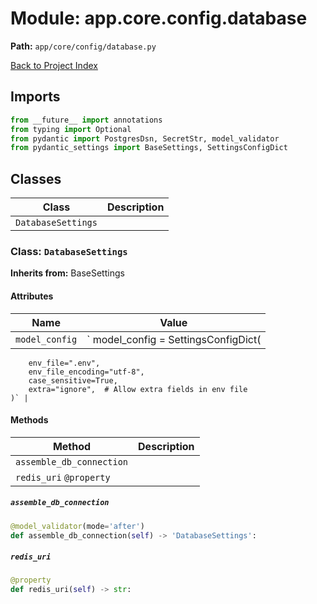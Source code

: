 # Module: app.core.config.database

**Path:** `app/core/config/database.py`

[Back to Project Index](../../../../index.md)

## Imports
```python
from __future__ import annotations
from typing import Optional
from pydantic import PostgresDsn, SecretStr, model_validator
from pydantic_settings import BaseSettings, SettingsConfigDict
```

## Classes

| Class | Description |
| --- | --- |
| `DatabaseSettings` |  |

### Class: `DatabaseSettings`
**Inherits from:** BaseSettings

#### Attributes

| Name | Value |
| --- | --- |
| `model_config` | `    model_config = SettingsConfigDict(
        env_file=".env",
        env_file_encoding="utf-8",
        case_sensitive=True,
        extra="ignore",  # Allow extra fields in env file
    )` |

#### Methods

| Method | Description |
| --- | --- |
| `assemble_db_connection` |  |
| `redis_uri` `@property` |  |

##### `assemble_db_connection`
```python
@model_validator(mode='after')
def assemble_db_connection(self) -> 'DatabaseSettings':
```

##### `redis_uri`
```python
@property
def redis_uri(self) -> str:
```
